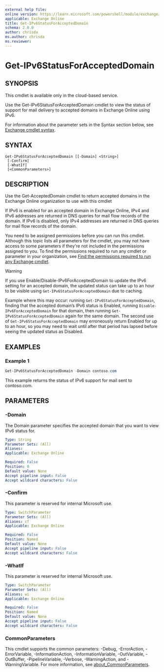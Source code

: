 ```yaml
---
external help file:
online version: https://learn.microsoft.com/powershell/module/exchange/get-ipv6statusforaccepteddomain
applicable: Exchange Online
title: Get-IPv6StatusForAcceptedDomain
schema: 2.0.0
author: chrisda
ms.author: chrisda
ms.reviewer:
---
```


# Get-IPv6StatusForAcceptedDomain

## SYNOPSIS
This cmdlet is available only in the cloud-based service.

Use the Get-IPv6StatusForAcceptedDomain cmdlet to view the status of support for mail delivery to accepted domains in Exchange Online using IPv6.

For information about the parameter sets in the Syntax section below, see [Exchange cmdlet syntax](https://learn.microsoft.com/powershell/exchange/exchange-cmdlet-syntax).

## SYNTAX

```
Get-IPv6StatusForAcceptedDomain [[-Domain] <String>]
 [-Confirm]
 [-WhatIf]
 [<CommonParameters>]
```

## DESCRIPTION
Use the Get-AcceptedDomain cmdlet to return accepted domains in the Exchange Online organization to use with this cmdlet

If IPv6 is enabled for an accepted domain in Exchange Online, IPv4 and IPv6 addresses are returned in DNS queries for mail flow records of the domain. If IPv6 is disabled, only IPv4 addresses are returned in DNS queries for mail flow records of the domain.

You need to be assigned permissions before you can run this cmdlet. Although this topic lists all parameters for the cmdlet, you may not have access to some parameters if they're not included in the permissions assigned to you. To find the permissions required to run any cmdlet or parameter in your organization, see [Find the permissions required to run any Exchange cmdlet](https://learn.microsoft.com/powershell/exchange/find-exchange-cmdlet-permissions).

> [!WARNING]
> If you use Enable/Disable-IPv6ForAcceptedDomain to update the IPv6 setting for an accepted domain, the updated status can take up to an hour to be visible using `Get-IPv6StatusForAcceptedDomain` due to caching.  
>
> Example where this may occur: running `Get-IPv6StatusForAcceptedDomain`, finding that the accepted domain’s IPv6 status is Enabled, running `Disable-IPv6ForAcceptedDomain` for that domain, then running `Get-IPv6StatusForAcceptedDomain` again for the same domain. The second use of `Get-IPv6StatusForAcceptedDomain` may erroneously return Enabled for up to an hour, so you may need to wait until after that period has lapsed before seeing the updated status as Disabled. 

## EXAMPLES

### Example 1
```powershell
Get-IPv6StatusForAcceptedDomain -Domain contoso.com
```

This example returns the status of IPv6 support for mail sent to contoso.com.

## PARAMETERS

### -Domain
The Domain parameter specifies the accepted domain that you want to view IPv6 status for.

```yaml
Type: String
Parameter Sets: (All)
Aliases:
Applicable: Exchange Online

Required: False
Position: 0
Default value: None
Accept pipeline input: False
Accept wildcard characters: False
```

### -Confirm
This parameter is reserved for internal Microsoft use.

```yaml
Type: SwitchParameter
Parameter Sets: (All)
Aliases: cf
Applicable: Exchange Online

Required: False
Position: Named
Default value: None
Accept pipeline input: False
Accept wildcard characters: False
```

### -WhatIf
This parameter is reserved for internal Microsoft use.

```yaml
Type: SwitchParameter
Parameter Sets: (All)
Aliases: wi
Applicable: Exchange Online

Required: False
Position: Named
Default value: None
Accept pipeline input: False
Accept wildcard characters: False
```

### CommonParameters
This cmdlet supports the common parameters: -Debug, -ErrorAction, -ErrorVariable, -InformationAction, -InformationVariable, -OutVariable, -OutBuffer, -PipelineVariable, -Verbose, -WarningAction, and -WarningVariable. For more information, see [about_CommonParameters](https://go.microsoft.com/fwlink/p/?LinkID=113216).





